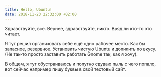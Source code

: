 ```yaml
---
title: Hello, Ubuntu!
date: 2018-11-23 22:32:00 +02:00
---
```


Здравствуйте, все. Вернее, здравствуйте, никто. Вряд ли кто-то это читает.

Я тут решил организовать себе ещё одно рабочее место. Как бы запасное, резервное. Установить чистую Ubuntu и допилить по вкусу. (Не так-то просто заставить работать Gnome так, как я хочу).

В общем, я тут обустраиваюсь и попутно сдуваю пыль с чего попало, вот сейчас например пишу буквы в свой тестовый сайт.
